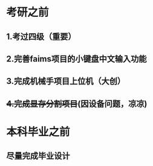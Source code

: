

# 考研之前

## 1.考过四级（重要）

## 2.完善faims项目的小键盘中文输入功能

## 3.完成机械手项目上位机（大创）

## ~~4.完成显存分割项目~~(因设备问题，凉凉)



# 本科毕业之前

## 尽量完成毕业设计